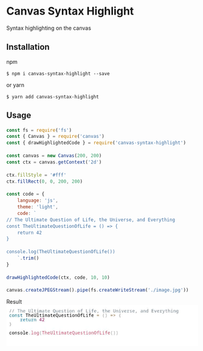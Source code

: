 # Canvas Syntax Highlight
Syntax highlighting on the canvas

## Installation
npm

    $ npm i canvas-syntax-highlight --save
    
or yarn

    $ yarn add canvas-syntax-highlight

## Usage
```js
const fs = require('fs')
const { Canvas } = require('canvas')
const { drawHighlightedCode } = require('canvas-syntax-highlight')

const canvas = new Canvas(200, 200)
const ctx = canvas.getContext('2d')

ctx.fillStyle = '#fff'
ctx.fillRect(0, 0, 200, 200)

const code = {
    language: 'js',
    theme: 'light',
    code: `
// The Ultimate Question of Life, the Universe, and Everything
const TheUltimateQuestionOfLife = () => {
    return 42
}

console.log(TheUltimateQuestionOfLife())
    `.trim()
}

drawHighlightedCode(ctx, code, 10, 10)

canvas.createJPEGStream().pipe(fs.createWriteStream('./image.jpg'))

```

Result
![](./example-image.jpg)